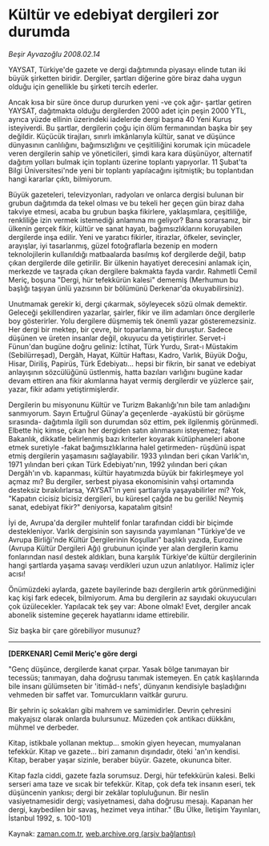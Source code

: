 # Kültür ve edebiyat dergileri zor durumda

*Beşir Ayvazoğlu 2008.02.14*

<tr><td class="metin" colspan="2" style="padding-top: 20px; padding-left: 5px; padding-right: 10px;">YAYSAT, Türkiye'de gazete ve dergi dağıtımında piyasayı elinde tutan iki büyük şirketten biridir. Dergiler, şartları diğerine göre biraz daha uygun olduğu için genellikle bu şirketi tercih ederler.</td></tr><tr><td class="metin" colspan="2" style="padding-top: 20px; padding-left: 5px; padding-right: 10px;"><p>Ancak kısa bir süre önce durup dururken yeni -ve çok ağır- şartlar getiren YAYSAT, dağıtmakta olduğu dergilerden 2000 adet için peşin 2000 YTL, ayrıca yüzde ellinin üzerindeki iadelerde dergi başına 40 Yeni Kuruş isteyiverdi. Bu şartlar, dergilerin çoğu için ölüm fermanından başka bir şey değildir. Küçücük tirajları, sınırlı imkânlarıyla kültür, sanat ve düşünce dünyasının canlılığını, bağımsızlığını ve çeşitliliğini korumak için mücadele veren dergilerin sahip ve yöneticileri, şimdi kara kara düşünüyor, alternatif dağıtım yolları bulmak için toplantı üzerine toplantı yapıyorlar. 11 Şubat'ta Bilgi Üniversitesi'nde yeni bir toplantı yapılacağını işitmiştik; bu toplantıdan hangi kararlar çıktı, bilmiyorum.
<p> Büyük gazeteleri, televizyonları, radyoları ve onlarca dergisi bulunan bir grubun dağıtımda da tekel olması ve bu tekeli her geçen gün biraz daha takviye etmesi, acaba bu grubun başka fikirlere, yaklaşımlara, çeşitliliğe, renkliliğe izin vermek istemediği anlamına mı geliyor? Bana sorarsanız, bir ülkenin gerçek fikir, kültür ve sanat hayatı, bağımsızlıklarını koruyabilen dergilerde inşa edilir. Yeni ve yaratıcı fikirler, itirazlar, öfkeler, sevinçler, arayışlar, iyi tasarlanmış, güzel fotoğraflarla bezenip en modern teknolojilerin kullanıldığı matbaalarda basılmış kof dergilerde değil, batıp çıkan dergilerde dile getirilir. Bir ülkenin hayatiyet derecesini anlamak için, merkezde ve taşrada çıkan dergilere bakmakta fayda vardır. Rahmetli Cemil Meriç, boşuna "Dergi, hür tefekkürün kalesi" dememiş (Merhumun bu başlığı taşıyan ünlü yazısının bir bölümünü Derkenar'da okuyabilirsiniz).
<p> Unutmamak gerekir ki, dergi çıkarmak, söyleyecek sözü olmak demektir. Geleceği şekillendiren yazarlar, şairler, fikir ve ilim adamları önce dergilerle boy gösterirler. Yolu dergilere düşmemiş tek önemli yazar gösteremezsiniz. Her dergi bir mektep, bir çevre, bir toparlanma, bir duruştur. Sadece düşünen ve üreten insanlar değil, okuyucu da yetiştirirler. Servet-i Fünun'dan bugüne doğru geliniz: İctihat, Türk Yurdu, Sırat-ı Müstakim (Sebilürreşad), Dergâh, Hayat, Kültür Haftası, Kadro, Varlık, Büyük Doğu, Hisar, Diriliş, Papirüs, Türk Edebiyatı... hepsi bir fikrin, bir sanat ve edebiyat anlayışının sözcülüğünü üstlenmiş, hatta bazıları varlığını bugüne kadar devam ettiren ana fikir akımlarına hayat vermiş dergilerdir ve yüzlerce şair, yazar, fikir adamı yetiştirmişlerdir.
<p> Dergilerin bu misyonunu Kültür ve Turizm Bakanlığı'nın bile tam anladığını sanmıyorum. Sayın Ertuğrul Günay'a geçenlerde -ayaküstü bir görüşme sırasında- dağıtımla ilgili son durumdan söz ettim, pek ilgilenmiş görünmedi. Elbette hiç kimse, çıkan her dergiden satın alınmasını isteyemez; fakat Bakanlık, dikkatle belirlenmiş bazı kriterler koyarak kütüphaneleri abone etmek suretiyle -fakat bağımsızlıklarına halel getirmeden- rüşdünü ispat etmiş dergilerin yaşamasını sağlayabilir. 1933 yılından beri çıkan Varlık'ın, 1971 yılından beri çıkan Türk Edebiyatı'nın, 1992 yılından beri çıkan Dergâh'ın vb. kapanması, kültür hayatımızda büyük bir fakirleşmeye yol açmaz mı? Bu dergiler, serbest piyasa ekonomisinin vahşi ortamında desteksiz bırakılırlarsa, YAYSAT'ın yeni şartlarıyla yaşayabilirler mi? Yok, "Kapatın cicisiz bicisiz dergileri, bu küresel çağda ne bu gerilik! Neymiş sanat, edebiyat fikir?" deniyorsa, kapatalım gitsin!
<p> İyi de, Avrupa'da dergiler muhtelif fonlar tarafından ciddi bir biçimde destekleniyor. Varlık dergisinin son sayısında yayımlanan "Türkiye'de ve Avrupa Birliği'nde Kültür Dergilerinin Koşulları" başlıklı yazıda, Eurozine (Avrupa Kültür Dergileri Ağı) grubunun içinde yer alan dergilerin kamu fonlarından nasıl destek aldıkları, buna karşılık Türkiye'de kültür dergilerinin hangi şartlarda yaşama savaşı verdikleri uzun uzun anlatılıyor. Halimiz içler acısı!
<p> Önümüzdeki aylarda, gazete bayilerinde bazı dergilerin artık görünmediğini kaç kişi fark edecek, bilmiyorum. Ama bu dergilerin az sayıdaki okuyucuları çok üzülecekler. Yapılacak tek şey var: Abone olmak! Evet, dergiler ancak abonelik sistemine geçerek hayatlarını idame ettirebilir. 
<p> Siz başka bir çare görebiliyor musunuz?
<hr/>
<b><p>[DERKENAR] Cemil Meriç'e göre dergi</p></b>
<p>"Genç düşünce, dergilerde kanat çır­par. Yasak bölge tanımayan bir tecessüs; tanımayan, daha doğrusu tanımak istemeyen. En çatık kaşlılarında bile insanı gülümseten bir 'itimâd-ı nefs', dünyanın kendisiyle başladığı­nı vehmeden bir saffet var. Tomurcukların vaitkâr gururu.
<p>Bir şehrin iç sokakları gibi mahrem ve samimidirler. Devrin çehresini makyajsız olarak onlarda bulursunuz. Mü­zeden çok antikacı dükkânı, mühmel ve derbeder.
<p>Kitap, istikbale yollanan mektup... smokin giyen heye­can, mumyalanan tefekkür. Kitap ve gazete... biri zamanın dışındadır, öteki 'an'ın kendisi. Kitap, beraber yaşar sizinle, beraber büyür. Gazete, okununca biter.
<p>Kitap fazla ciddi, gazete fazla sorumsuz. Dergi, hür te­fekkürün kalesi. Belki serseri ama taze ve sıcak bir tefekkür. Kitap, çok defa tek insanın eseri, tek düşüncenin yankısı; dergi bir zekâlar topluluğunun. Bir neslin vasiyetnamesidir dergi; vasiyetnamesi, daha doğrusu mesajı. Kapanan her dergi, kaybedilen bir savaş, hezimet veya intihar." (Bu Ülke, İletişim Yayınları, İstanbul 1992, s. 100-101)<br/></p></p></p></p></p></p></p></p></p></p></p></td></tr>

Kaynak: [zaman.com.tr](http://zaman.com.tr/yazar.do?yazino=651607), [web.archive.org (arşiv bağlantısı)](http://web.archive.org/web/20080502173324/http://www.zaman.com.tr:80/yazar.do?yazino=651607)
